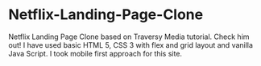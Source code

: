 # Netflix-Landing-Page-Clone
Netflix Landing Page Clone based on Traversy Media tutorial. Check him out! I have used basic HTML 5, CSS 3 with flex and grid layout and vanilla Java Script. I took mobile first approach for this site.
